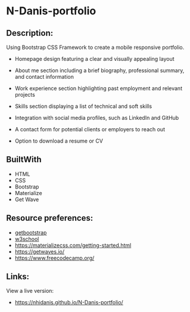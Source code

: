 # N-Danis-portfolio

## Description:

Using Bootstrap CSS Framework to create a mobile responsive portfolio.

- Homepage design featuring a clear and visually appealing layout

- About me section including a brief biography, professional summary, and contact information

- Work experience section highlighting past employment and relevant projects

- Skills section displaying a list of technical and soft skills

- Integration with social media profiles, such as LinkedIn and GitHub

- A contact form for potential clients or employers to reach out

- Option to download a resume or CV

## BuiltWith

- HTML
- CSS
- Bootstrap
- Materialize
- Get Wave

## Resource preferences:

- [getbootstrap](https://getbootstrap.com/)
- [w3school](https://www.w3schools.com/bootstrap4/)
- https://materializecss.com/getting-started.html
- https://getwaves.io/
- https://www.freecodecamp.org/

## Links:

View a live version:
- https://nhidanis.github.io/N-Danis-portfolio/
